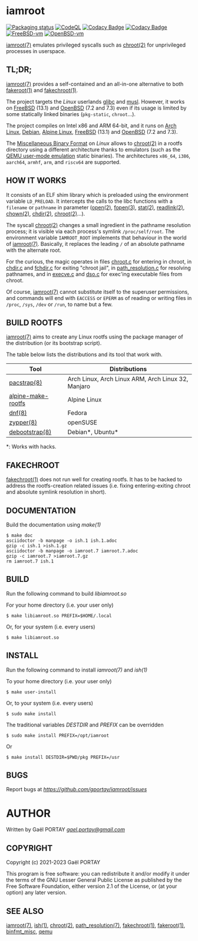 # iamroot

[![Packaging status](https://repology.org/badge/vertical-allrepos/iamroot.svg)](https://repology.org/project/iamroot/versions)
[![CodeQL](https://github.com/gportay/iamroot/actions/workflows/codeql.yml/badge.svg)](https://github.com/gportay/iamroot/actions/workflows/codeql.yml)
[![Codacy Badge](https://api.codacy.com/project/badge/Grade/b167e3d1271545d2b6e1a416bcf3d00d)](https://app.codacy.com/gh/gportay/iamroot?utm_source=github.com&utm_medium=referral&utm_content=gportay/iamroot&utm_campaign=Badge_Grade_Settings)
[![Codacy Badge](https://app.codacy.com/project/badge/Coverage/db94176b5c354fe7bbdf93a194064140)](https://www.codacy.com/gh/gportay/iamroot/dashboard?utm_source=github.com&utm_medium=referral&utm_content=gportay/iamroot&utm_campaign=Badge_Coverage)
[![FreeBSD-vm](https://github.com/gportay/iamroot/actions/workflows/FreeBSD-vm.yml/badge.svg)](https://github.com/gportay/iamroot/actions/workflows/FreeBSD-vm.yml)
[![OpenBSD-vm](https://github.com/gportay/iamroot/actions/workflows/OpenBSD-vm.yml/badge.svg)](https://github.com/gportay/iamroot/actions/workflows/OpenBSD-vm.yml)

[iamroot(7)] emulates privileged syscalls such as [chroot(2)] for unprivileged
processes in userspace.

## TL;DR;

[iamroot(7)] provides a self-contained and an all-in-one alternative to both
[fakeroot(1)] and [fakechroot(1)].

The project targets the *Linux* userlands [glibc] and [musl]. However, it works
on [FreeBSD] (13.1) and [OpenBSD] (7.2 and 7.3) even if its usage is limited by
some statically linked binaries (`pkg-static`, `chroot`...).

The project compiles on Intel x86 and ARM 64-bit, and it runs on [Arch Linux],
[Debian], [Alpine Linux], [FreeBSD] (13.1) and [OpenBSD] (7.2 and 7.3).

The [Miscellaneous Binary Format][binfmt_misc] on *Linux* allows to [chroot(2)]
in a rootfs directory using a different architecture thanks to emulators (such
as the [QEMU user-mode emulation][qemu] static binaries). The architectures
`x86_64`, `i386`, `aarch64`, `armhf`, `arm`, and `riscv64` are supported.

## HOW IT WORKS

It consists of an ELF shim library which is preloaded using the environment
variable `LD_PRELOAD`. It intercepts the calls to the libc functions with a
`filename` or `pathname` in parameter ([open(2)], [fopen(3)], [stat(2)],
[readlink(2)], [chown(2)], [chdir(2)], [chroot(2)]...).

The syscall [chroot(2)] changes a small ingredient in the pathname resolution
process; it is visible via each process's symlink `/proc/self/root`. The
environment variable `IAMROOT_ROOT` implements that behaviour in the world of
[iamroot(7)]. Basically, it replaces the leading `/` of an absolute pathname
with the alternate root.

For the curious, the magic operates in files [chroot.c](chroot.c) for entering
in chroot, in [chdir.c](chdir.c) and [fchdir.c](fchdir.c) for exiting "chroot
jail", in [path_resolution.c](path_resolution.c) for resolving pathnames, and
in [execve.c](execve.c) and [dso.c](dso.c) for exec'ing executable files from
chroot.

Of course, [iamroot(7)] cannot substitute itself to the superuser permissions,
and commands will end with `EACCESS` or `EPERM` as of reading or writing files
in `/proc`, `/sys`, `/dev` or `/run`, to name but a few.

## BUILD ROOTFS

[iamroot(7)] aims to create any Linux rootfs using the package manager of the
distribution (or its bootstrap script).

The table below lists the distributions and its tool that work with.

| Tool                 | Distributions                                        |
| -------------------- | ---------------------------------------------------- |
| [pacstrap(8)]        | Arch Linux, Arch Linux ARM, Arch Linux 32, Manjaro   |
| [alpine-make-rootfs] | Alpine Linux                                         |
| [dnf(8)]             | Fedora                                               |
| [zypper(8)]          | openSUSE                                             |
| [debootstrap(8)]     | Debian\*, Ubuntu\*                                   |

\*: Works with hacks.

## FAKECHROOT

[fakechroot(1)] does not run well for creating rootfs. It has to be hacked to
address the rootfs-creation related issues (i.e. fixing entering-exiting chroot
and absolute symlink resolution in short).

## DOCUMENTATION

Build the documentation using *make(1)*

	$ make doc
	asciidoctor -b manpage -o ish.1 ish.1.adoc
	gzip -c ish.1 >ish.1.gz
	asciidoctor -b manpage -o iamroot.7 iamroot.7.adoc
	gzip -c iamroot.7 >iamroot.7.gz
	rm iamroot.7 ish.1

## BUILD

Run the following command to build *libiamroot.so*

For your home directory (i.e. your user only)

	$ make libiamroot.so PREFIX=$HOME/.local

Or, for your system (i.e. every users)

	$ make libiamroot.so

## INSTALL

Run the following command to install *iamroot(7)* and *ish(1)*

To your home directory (i.e. your user only)

	$ make user-install

Or, to your system (i.e. every users)

	$ sudo make install

The traditional variables *DESTDIR* and *PREFIX* can be overridden

	$ sudo make install PREFIX=/opt/iamroot

Or

	$ make install DESTDIR=$PWD/pkg PREFIX=/usr

## BUGS

Report bugs at *https://github.com/gportay/iamroot/issues*

# AUTHOR

Written by Gaël PORTAY *gael.portay@gmail.com*

## COPYRIGHT

Copyright (c) 2021-2023 Gaël PORTAY

This program is free software: you can redistribute it and/or modify it under
the terms of the GNU Lesser General Public License as published by the Free
Software Foundation, either version 2.1 of the License, or (at your option) any
later version.

## SEE ALSO

[iamroot(7)], [ish(1)], [chroot(2)], [path_resolution(7)], [fakechroot(1)],
[fakeroot(1)], [binfmt_misc], [qemu]

[Alpine Linux]: https://www.alpinelinux.org/
[Arch Linux]: https://archlinux.org/
[Debian]: https://www.debian.org/
[FreeBSD]: https://www.freebsd.org/
[OpenBSD]: https://www.openbsd.org/
[alpine-make-rootfs]: https://github.com/alpinelinux/alpine-make-rootfs/blob/master/README.adoc
[binfmt_misc]: https://www.kernel.org/doc/html/latest/admin-guide/binfmt-misc.html
[chdir(2)]: https://linux.die.net/man/2/chdir
[chown(2)]: https://linux.die.net/man/2/chown
[chroot(2)]: https://linux.die.net/man/2/chroot
[debootstrap(8)]: https://linux.die.net/man/8/debootstrap
[dnf(8)]: https://dnf.readthedocs.io/en/latest/command_ref.html
[fakechroot(1)]: https://linux.die.net/man/1/fakechroot
[fakeroot(1)]: https://linux.die.net/man/1/fakeroot-sysv
[fchdir(2)]: https://linux.die.net/man/2/fchdir
[fopen(3)]: https://linux.die.net/man/3/fopen
[glibc]: https://www.gnu.org/software/libc/
[iamroot(7)]: iamroot.7.adoc
[ish(1)]: ish.1.adoc
[musl]: https://www.musl-libc.org/
[open(2)]: https://linux.die.net/man/2/open
[pacstrap(8)]: https://man.archlinux.org/man/pacstrap.8
[path_resolution(7)]: https://linux.die.net/man/7/path_resolution
[qemu]: https://www.qemu.org/
[readlink(2)]: https://linux.die.net/man/2/readlink
[stat(2)]: https://linux.die.net/man/2/stat
[zypper(8)]: https://en.opensuse.org/SDB:Zypper_manual_(plain)
